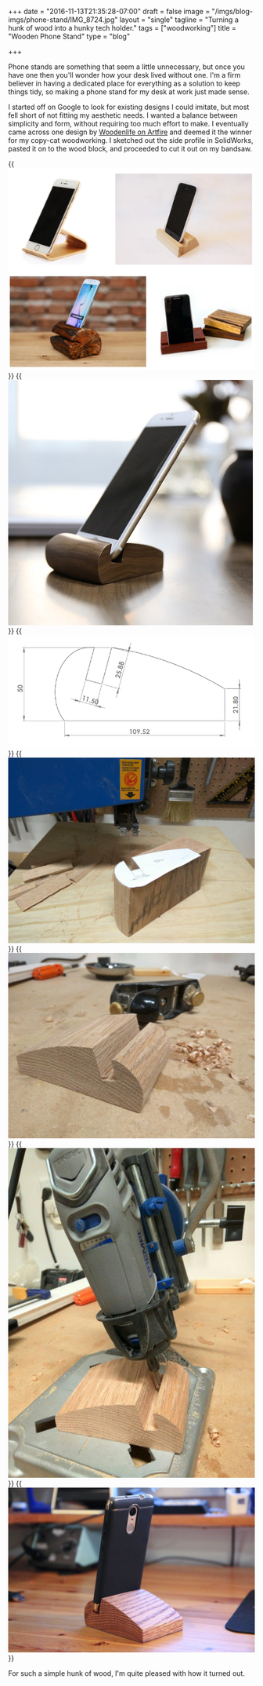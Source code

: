 +++
date = "2016-11-13T21:35:28-07:00"
draft = false
image = "/imgs/blog-imgs/phone-stand/IMG_8724.jpg"
layout = "single"
tagline = "Turning a hunk of wood into a hunky tech holder."
tags = ["woodworking"]
title = "Wooden Phone Stand"
type = "blog"

+++

Phone stands are something that seem a little unnecessary, but once you have one then you'll wonder how your desk lived without one. I'm a firm believer in having a dedicated place for everything as a solution to keep things tidy, so making a phone stand for my desk at work just made sense.

I started off on Google to look for existing designs I could imitate, but most fell short of not fitting my aesthetic needs. I wanted a balance between simplicity and form, without requiring too much effort to make. I eventually came across one design by [Woodenlife on Artfire](https://www.artfire.com/ext/shop/product_view/woodenlife/12640827/creative_wood_phone_stand_handmade/handmade/woodworking/other) and deemed it the winner for my copy-cat woodworking. I sketched out the side profile in SolidWorks, pasted it on to the wood block, and proceeded to cut it out on my bandsaw.

{{<img caption="Searching Google images for inspiration." src="/imgs/blog-imgs/phone-stand/designs.PNG" >}}
{{<img caption="Design from Woodenlife on Artfire." src="/imgs/blog-imgs/phone-stand/IMG_41757cd0_365258.jpg" >}}
{{<img caption="Cutting template created in SolidWorks." src="/imgs/blog-imgs/phone-stand/solidworks.PNG" >}}
{{<img caption="Template pasted on to the wood stock." src="/imgs/blog-imgs/phone-stand/IMG_20161113_153119.jpg" >}}
{{<img caption="Smoothing the curves with a mini plane." src="/imgs/blog-imgs/phone-stand/IMG_20161113_155138.jpg" >}}
{{<img caption="Cleaning the cutout with a Dremel router attachment." src="/imgs/blog-imgs/phone-stand/IMG_20161113_155954.jpg" >}}
{{<img caption="Stained, finished, and ready for display." src="/imgs/blog-imgs/phone-stand/IMG_8735.jpg" >}}

For such a simple hunk of wood, I'm quite pleased with how it turned out.
